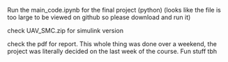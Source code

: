 Run the main_code.ipynb for the final project  (python) (looks like the file is too large to be viewed on github so please download and run it)

check UAV_SMC.zip for simulink version

check the pdf for report. This whole thing was done over a weekend, the project was literally decided on the last week of the course. Fun stuff tbh
